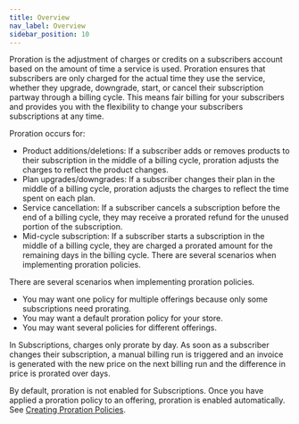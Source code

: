 ```yaml
---
title: Overview
nav_label: Overview
sidebar_position: 10
---
```


Proration is the adjustment of charges or credits on a subscribers account based on the amount of time a service is used. Proration ensures that subscribers are only charged for the actual time they use the service, whether they upgrade, downgrade, start, or cancel their subscription partway through a billing cycle. This means fair billing for your subscribers and provides you with the flexibility to change your subscribers subscriptions at any time.

Proration occurs for:

- Product additions/deletions: If a subscriber adds or removes products to their subscription in the middle of a billing cycle, proration adjusts the charges to reflect the product changes.
- Plan upgrades/downgrades: If a subscriber changes their plan in the middle of a billing cycle, proration adjusts the charges to reflect the time spent on each plan.
- Service cancellation: If a subscriber cancels a subscription before the end of a billing cycle, they may receive a prorated refund for the unused portion of the subscription.
- Mid-cycle subscription: If a subscriber starts a subscription in the middle of a billing cycle, they are charged a prorated amount for the remaining days in the billing cycle.
There are several scenarios when implementing proration policies.

There are several scenarios when implementing proration policies.

- You may want one policy for multiple offerings because only some subscriptions need prorating.
- You may want a default proration policy for your store.
- You may want several policies for different offerings.

In Subscriptions, charges only prorate by day. As soon as a subscriber changes their subscription, a manual billing run is triggered and an invoice is generated with the new price on the next billing run and the difference in price is prorated over days.

By default, proration is not enabled for Subscriptions. Once you have applied a proration policy to an offering, proration is enabled automatically. See [Creating Proration Policies](/docs/commerce-manager/subscriptions/dunning-proration/proration/creating-proration).


